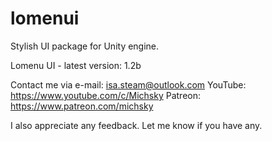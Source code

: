 # lomenui
Stylish UI package for Unity engine.

Lomenu UI - latest version: 1.2b

Contact me via e-mail: isa.steam@outlook.com
YouTube: https://www.youtube.com/c/Michsky
Patreon: https://www.patreon.com/michsky

I also appreciate any feedback. Let me know if you have any.
